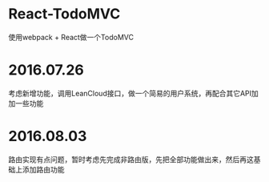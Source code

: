 # React-TodoMVC

使用webpack + React做一个TodoMVC

# 2016.07.26
考虑新增功能，调用LeanCloud接口，做一个简易的用户系统，再配合其它API加加一些功能


# 2016.08.03
路由实现有点问题，暂时考虑先完成非路由版，先把全部功能做出来，然后再这基础上添加路由功能
